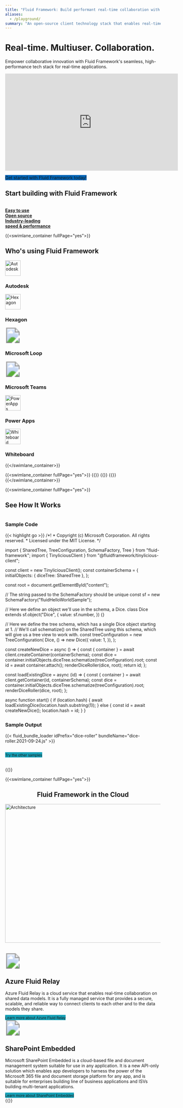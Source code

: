 ```yaml
---
title: "Fluid Framework: Build performant real-time collaboration with ease"
aliases:
  - /playground/
summary: "An open-source client technology stack that enables real-time collaboration, provides developers with easy-to-understand data structures automatically keeps in sync between clients"
---
```

<div class="jumbotron text-center">
  <h1 class="display-4"><strong>Real-time. Multiuser. Collaboration.</strong></h1>
  <p class="lead">Empower collaborative innovation with Fluid Framework's seamless, high-performance tech stack for real-time applications.</p>
  <p><iframe width="560" height="315" src="https://www.youtube.com/embed/1okQVFqlMxU?si=BlpSaIHaWY47_OFe" title="YouTube video player" frameborder="0" allow="accelerometer; autoplay; clipboard-write; encrypted-media; gyroscope; picture-in-picture; web-share" allowfullscreen></iframe></p>
  <p><a class="cta link-button get-started" style="background-color: #0066b8 !important; text-decoration: none;" href="/docs/start/quick-start/">Get started with Fluid Framework today!</a></p>
</div>

<div class="value-props">
    <h2><strong>Start building with Fluid Framework</strong></h2><br/>
    <div class="container">
        <div class="row">
            <div class="col-sm-4 col-xs-6">
                <a class="value-prop" id="home-value-prop-easy-to-use-link" href="#easy-to-use">
                    <div class="value-prop-icon easy-to-use"></div>
                    <b>Easy to use</b>
                </a>
            </div>
            <div class="col-sm-4 col-xs-6">
                <a class="value-prop" id="home-value-prop-open-source-link" href="#open-source">
                    <div class="value-prop-icon open-source"></div>
                    <b>Open source</b>
                </a>
            </div>
            <div class="col-sm-4 col-xs-6">
                <a class="value-prop" id="home-value-prop-open-source-link" href="#perf">
                    <div class="value-prop-icon better-perf"></div>
                    <b>Industry-leading</br>speed & performance</b>
                </a>
            </div>
        </div>
    </div>
</div>

{{<swimlane_container fullPage="yes">}}
<div class="swimlane customers">
    <div class="row text-center">
        <h2><strong>Who's using Fluid Framework</strong></h2>
    </div>
    <div class="row customers-list text-center">
        <div class="col-xs-6 col-sm-3 col-md-2">
            <div class="row">
                <img height="50" width="50" alt="Autodesk" src="images/Autodesk_logo.png">
            </div>
            <div class="row">
                <h3>Autodesk</h3>
            </div>
        </div>
        <div class="col-xs-6 col-sm-3 col-md-2">
            <div class="row">
                <img height="50" width="50" alt="Hexagon" src="images/Hexagon_logo.png">
            </div>
            <div class="row">
                <h3>Hexagon</h3>
            </div>
        </div>
        <div class="col-xs-6 col-sm-3 col-md-2">
            <div class="row">
                <svg width="50" height="50"><image xlink:href="images/Loop_logo.svg" width="50" height="50"></svg>
            </div>
            <div class="row">
                <h3>Microsoft Loop</h3>
            </div>
        </div>
        <div class="col-xs-6 col-sm-3 col-md-2">
            <div class="row">
                <svg width="50" height="50"><image xlink:href="images/Teams_logo.svg" width="50" height="50"></svg>
            </div>
            <div class="row">
                <h3>Microsoft Teams</h3>
            </div>
        </div>
        <div class="col-xs-6 col-sm-3 col-md-2">
            <div class="row">
                <img height="50" width="50" alt="PowerApps" src="images/PowerApps_logo.png">
            </div>
            <div class="row">
                <h3>Power Apps</h3>
            </div>
        </div>
        <div class="col-xs-6 col-sm-3 col-md-2">
            <div class="row">
                <img height="50" width="50" alt="Whiteboard" src="images/Whiteboard_logo.png">
            </div>
            <div class="row">
                <h3>Whiteboard</h3>
            </div>
        </div>
    </div>
</div>

{{</swimlane_container>}}

{{<swimlane_container fullPage="yes">}}
    {{<swimlane
        id="easy-to-use"
        title="Easy to use"
        subTitle="Transform your collaborative experience with our developer friendly framework – where simplicity meets powerful functionality effortlessly. The framework provides usability that drives innovation within Microsoft and across the industry by dramatically lowering the difficulty and cost of building innovative, collaborative software."
        img="/images/E1C1.svg"
        imgAlt="easy to use image"
      >}}
    {{<swimlane
        id="open-source"
        title="Open source"
        subTitle="We believe that an <strong>open, inclusive, and respectful </strong>community will help shape a better future for this project. That's why Fluid Framework is made available for <strong>FREE</strong> as an <strong>Open Source project</strong> under the MIT license."
        img="/images/1F513.svg"
        imgAlt="github logo"
        pos="right"
      >}}
    {{<swimlane
        id="perf"
        title="Industry-leading speed & performance"
        subTitle="Unleash unparalleled speed and performance with our cutting-edge solution for building real-time collaborative applications. Collaborative features are only successful if they are fast, scale to large data and user bases. Fluid offers an approachable programming model that leverages mainstream web technology while delivering best-in-class performance." 
        img="/images/1F680.svg"
        imgAlt="speed and performance image"
      >}}
{{</swimlane_container>}}

{{<swimlane_container fullPage="yes">}}
<div class="row title">
    <div class="text-center"><h2><strong>See How It Works</strong></h2></div>
    <div class="col-md-8" style="text-left; height:650px; overflow-x: auto;">
        <h3 class="text-center">Sample Code</h3>
                {{< highlight go >}}
/*!
* Copyright (c) Microsoft Corporation. All rights reserved.
* Licensed under the MIT License.
*/

import { SharedTree, TreeConfiguration, SchemaFactory, Tree } from "fluid-framework";
import { TinyliciousClient } from "@fluidframework/tinylicious-client";

const client = new TinyliciousClient();
const containerSchema = {
    initialObjects: { diceTree: SharedTree },
};

const root = document.getElementById("content");

// The string passed to the SchemaFactory should be unique
const sf = new SchemaFactory("fluidHelloWorldSample");

// Here we define an object we'll use in the schema, a Dice.
class Dice extends sf.object("Dice", {
    value: sf.number,
}) {}

// Here we define the tree schema, which has a single Dice object starting at 1.
// We'll call schematize() on the SharedTree using this schema, which will give us a tree view to work with.
const treeConfiguration = new TreeConfiguration(
    Dice,
    () =>
        new Dice({
            value: 1,
        }),
);

const createNewDice = async () => {
    const { container } = await client.createContainer(containerSchema);
    const dice = container.initialObjects.diceTree.schematize(treeConfiguration).root;
    const id = await container.attach();
    renderDiceRoller(dice, root);
    return id;
};

const loadExistingDice = async (id) => {
    const { container } = await client.getContainer(id, containerSchema);
    const dice = container.initialObjects.diceTree.schematize(treeConfiguration).root;
    renderDiceRoller(dice, root);
};

async function start() {
    if (location.hash) {
        await loadExistingDice(location.hash.substring(1));
    } else {
        const id = await createNewDice();
        location.hash = id;
    }
}

start().catch((error) => console.error(error));

// Define the view
const template = document.createElement("template");

template.innerHTML = `
<style>
    .wrapper { text-align: center }
    .dice { font-size: 200px }
    .roll { font-size: 50px;}
</style>
<div class="wrapper">
    <div class="dice"></div>
    <button class="roll"> Roll </button>
</div>
`;

const renderDiceRoller = (dice, elem) => {
    elem.appendChild(template.content.cloneNode(true));

    const rollButton = elem.querySelector(".roll");
    const diceElem = elem.querySelector(".dice");

    // Set the value at our dataKey with a random number between 1 and 6.
    rollButton.onclick = () => {
        dice.value = Math.floor(Math.random() * 6) + 1;
    };

    // Get the current value of the shared data to update the view whenever it changes.
    const updateDice = () => {
        const diceValue = dice.value;
        // Unicode 0x2680-0x2685 are the sides of a dice (⚀⚁⚂⚃⚄⚅)
        diceElem.textContent = String.fromCodePoint(0x267f + diceValue);
        diceElem.style.color = `hsl(${diceValue * 60}, 70%, 30%)`;
    };
    updateDice();

    // Use the changed event to trigger the rerender whenever the value changes.
    Tree.on(dice, "afterChange", updateDice);
    // Setting "fluidStarted" is just for our test automation
    window["fluidStarted"] = true;
};
                {{< / highlight >}}
    </div>
    <div class="col-md-4 text-center">
        <h3>Sample Output</h3>
    {{< fluid_bundle_loader idPrefix="dice-roller"
        bundleName="dice-roller.2021-09-24.js" >}}
    </div>
</div>
<div class="row">
    <div class="col-md-12 text-center">
        <p><br/><a class="cta link-button btn-info get-started" style="background-color: #17a2b8 !important; text-decoration: none;" href="/docs/start/examples/"><small>Try the other samples</small></a><br/><br/></p>
    </div>
</div>
{{</swimlane_container>}}

{{<swimlane_container fullPage="yes">}}
<div class="swimlane availableServices">
    <div class="container">
        <div class="row">
            <div class="row title" style="text-align: center;">
                <h2><strong>Fluid Framework in the Cloud</strong></h2>
            </div>
            <div class="row diagram text-center">
                <div class="row">
                    <div class="col-md-12">
                        <img height="450" width="850" alt="Architecture" src="images/FF Stack.png"><br/><br/><br/>
                    </div>
                </div>
            </div>
            <div class="row availableServices-list">
                <div class="availableServices">
                    <div class="container">
                        <div class="row">
                            <div class="col-md-6">
                                    <div>
                                        <svg width="50" height="50"><image xlink:href="images/azure.svg" width="50" height="50"></svg><br/>
                                        <h2>Azure Fluid Relay</h2>
                                    </div>
                                    <div>
                                        <p>Azure Fluid Relay is a cloud service that enables real-time collaboration on shared data models. It is a fully managed service that provides a secure, scalable, and reliable way to connect clients to each other and to the data models they share.</p>
                                    </div>
                                    <div>
                                        <a class="cta link-button btn-info get-started" style="background-color: #17a2b8 !important; text-decoration: none;" href="https://azure.microsoft.com/en-us/products/fluid-relay/#overview"><small>Learn more about Azure Fluid Relay</small></a>
                                    </div>
                            </div>
                            <div class="col-md-6">
                                    <div>
                                        <svg width="50" height="50"><image xlink:href="images/SharePoint_64x.svg" width="50" height="50"></svg><br/>
                                        <h2>SharePoint Embedded</h2>
                                    </div>
                                    <div>
                                        <p>Microsoft SharePoint Embedded is a cloud-based file and document management system suitable for use in any application. It is a new API-only solution which enables app developers to harness the power of the Microsoft 365 file and document storage platform for any app, and is suitable for enterprises building line of business applications and ISVs building multi-tenant applications.</p>
                                    </div>
                                    <div>
                                        <a class="cta link-button btn-info get-started" style="background-color: #17a2b8 !important; text-decoration: none;" href="https://learn.microsoft.com/en-us/sharepoint/dev/embedded/overview"><small>Learn more about SharePoint Embedded</small></a>
                                    </div>
                                </div>
                        </div>
                    </div>
                </div>
            </div>
        </div>
</div>
{{</swimlane_container>}}


